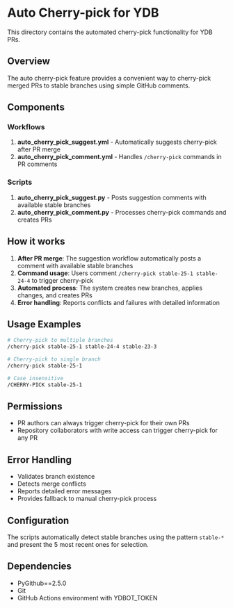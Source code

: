 # Auto Cherry-pick for YDB

This directory contains the automated cherry-pick functionality for YDB PRs.

## Overview

The auto cherry-pick feature provides a convenient way to cherry-pick merged PRs to stable branches using simple GitHub comments.

## Components

### Workflows

1. **auto_cherry_pick_suggest.yml** - Automatically suggests cherry-pick after PR merge
2. **auto_cherry_pick_comment.yml** - Handles `/cherry-pick` commands in PR comments

### Scripts

1. **auto_cherry_pick_suggest.py** - Posts suggestion comments with available stable branches
2. **auto_cherry_pick_comment.py** - Processes cherry-pick commands and creates PRs

## How it works

1. **After PR merge**: The suggestion workflow automatically posts a comment with available stable branches
2. **Command usage**: Users comment `/cherry-pick stable-25-1 stable-24-4` to trigger cherry-pick
3. **Automated process**: The system creates new branches, applies changes, and creates PRs
4. **Error handling**: Reports conflicts and failures with detailed information

## Usage Examples

```bash
# Cherry-pick to multiple branches
/cherry-pick stable-25-1 stable-24-4 stable-23-3

# Cherry-pick to single branch  
/cherry-pick stable-25-1

# Case insensitive
/CHERRY-PICK stable-25-1
```

## Permissions

- PR authors can always trigger cherry-pick for their own PRs
- Repository collaborators with write access can trigger cherry-pick for any PR

## Error Handling

- Validates branch existence
- Detects merge conflicts
- Reports detailed error messages
- Provides fallback to manual cherry-pick process

## Configuration

The scripts automatically detect stable branches using the pattern `stable-*` and present the 5 most recent ones for selection.

## Dependencies

- PyGithub==2.5.0
- Git
- GitHub Actions environment with YDBOT_TOKEN
